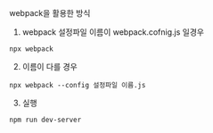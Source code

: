 webpack을 활용한 방식



1. webpack 설정파일 이름이 webpack.cofnig.js 일경우
```
npx webpack
```
2. 이름이 다를 경우 
```
npx webpack --config 설정파일 이름.js
```

3. 실행
```
npm run dev-server 
```

